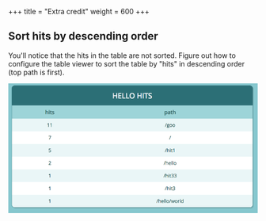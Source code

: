+++
title = "Extra credit"
weight = 600
+++

## Sort hits by descending order

You'll notice that the hits in the table are not sorted. Figure out how to
configure the table viewer to sort the table by "hits" in descending order (top
path is first).

![](./viewer2.png)